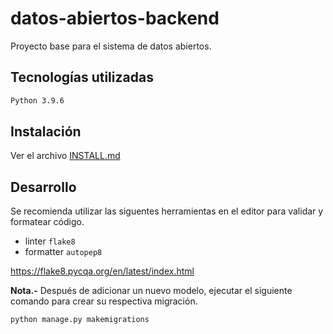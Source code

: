 # datos-abiertos-backend

Proyecto base para el sistema de datos abiertos.

## Tecnologías utilizadas

```bash
Python 3.9.6
```

## Instalación

Ver el archivo [INSTALL.md](./INSTALL.md)

## Desarrollo

Se recomienda utilizar las siguentes herramientas en el editor para validar y formatear código.

- linter `flake8`
- formatter `autopep8`

https://flake8.pycqa.org/en/latest/index.html

**Nota.-** Después de adicionar un nuevo modelo, ejecutar el siguiente comando para crear su respectiva migración.

```bash
python manage.py makemigrations
```
